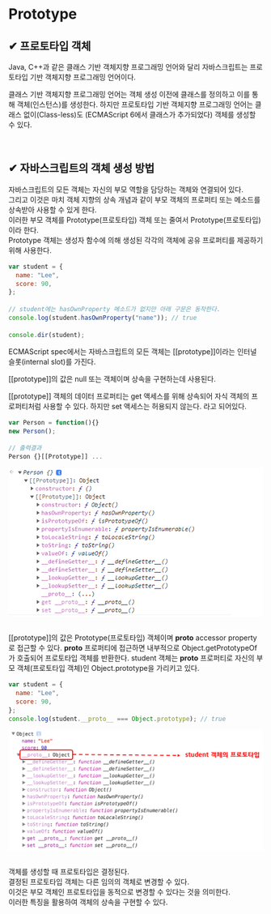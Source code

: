 # Prototype

## ✔ 프로토타입 객체

Java, C++과 같은 클래스 기반 객체지향 프로그래밍 언어와 달리 자바스크립트는 프로토타입 기반 객체지향 프로그래밍 언어이다.

클래스 기반 객체지향 프로그래밍 언어는 객체 생성 이전에 클래스를 정의하고 이를 통해 객체(인스턴스)를 생성한다. 하지만 프로토타입 기반 객체지향 프로그래밍 언어는 클래스 없이(Class-less)도 (ECMAScript 6에서 클래스가 추가되었다) 객체를 생성할 수 있다.

<br />

## ✔ 자바스크립트의 객체 생성 방법

자바스크립트의 모든 객체는 자신의 부모 역할을 담당하는 객체와 연결되어 있다.<br />
그리고 이것은 마치 객체 지향의 상속 개념과 같이 부모 객체의 프로퍼티 또는 메소드를 상속받아 사용할 수 있게 한다.<br />
이러한 부모 객체를 Prototype(프로토타입) 객체 또는 줄여서 Prototype(프로토타입)이라 한다.<br />
Prototype 객체는 생성자 함수에 의해 생성된 각각의 객체에 공유 프로퍼티를 제공하기 위해 사용한다.

```js
var student = {
  name: "Lee",
  score: 90,
};

// student에는 hasOwnProperty 메소드가 없지만 아래 구문은 동작한다.
console.log(student.hasOwnProperty("name")); // true

console.dir(student);
```

ECMAScript spec에서는 자바스크립트의 모든 객체는 [[prototype]]이라는 인터널 슬롯(internal slot)를 가진다.

[[prototype]]의 값은 null 또는 객체이며 상속을 구현하는데 사용된다.

[[prototype]] 객체의 데이터 프로퍼티는 get 액세스를 위해 상속되어 자식 객체의 프로퍼티처럼 사용할 수 있다. 하지만 set 액세스는 허용되지 않는다. 라고 되어있다.

```js
var Person = function(){}
new Person();

// 출력결과
Person {}[[Prototype]] ...
```

<div style="background:#fff">
  <img src="./image/prototype_log_002.png" />
</div>

<br />

[[prototype]]의 값은 Prototype(프로토타입) 객체이며 **proto** accessor property로 접근할 수 있다. **proto** 프로퍼티에 접근하면 내부적으로 Object.getPrototypeOf가 호출되어 프로토타입 객체를 반환한다.
student 객체는 **proto** 프로퍼티로 자신의 부모 객체(프로토타입 객체)인 Object.prototype을 가리키고 있다.

```js
var student = {
  name: "Lee",
  score: 90,
};
console.log(student.__proto__ === Object.prototype); // true
```

<div style="background:#fff">
  <img src="./image/prototype_log_001.png" />
</div>

<br />

객체를 생성할 때 프로토타입은 결정된다. <br />
결정된 프로토타입 객체는 다른 임의의 객체로 변경할 수 있다.<br />
이것은 부모 객체인 프로토타입을 동적으로 변경할 수 있다는 것을 의미한다.<br />
이러한 특징을 활용하여 객체의 상속을 구현할 수 있다.<br />

##
